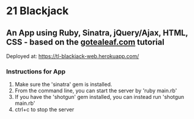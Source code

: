 # 21 Blackjack #
## An App using Ruby, Sinatra, jQuery/Ajax, HTML, CSS - based on the [gotealeaf.com](http://www.gotealeaf.com) tutorial ##

Deployed at: https://tl-blackjack-web.herokuapp.com/


### Instructions for App ###

1. Make sure the 'sinatra' gem is installed.
2. From the command line, you can start the server by 'ruby main.rb'
3. If you have the 'shotgun' gem installed, you can instead run 'shotgun main.rb'
4. ctrl+c to stop the server

